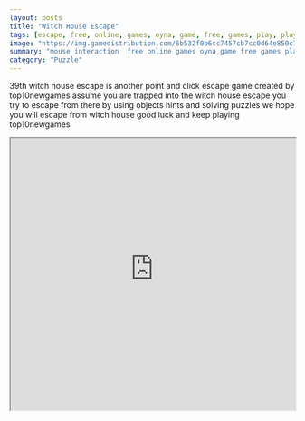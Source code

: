```yaml
---
layout: posts
title: "Witch House Escape"
tags: [escape, free, online, games, oyna, game, free, games, play, play, games]
image: "https://img.gamedistribution.com/6b532f0b6cc7457cb7cc0d64e850c7dc.jpg"
summary: "mouse interaction  free online games oyna game free games play play games"
category: "Puzzle"
---
```


39th witch house escape is another point and click escape game created by top10newgames assume you are trapped into the witch house escape you try to escape from there by using objects hints and solving puzzles we hope you will escape from witch house good luck and keep playing top10newgames

<iframe width="100%" height="480px;" src="https://flash.gamedistribution.com?game=6b532f0b6cc7457cb7cc0d64e850c7dc"></iframe>